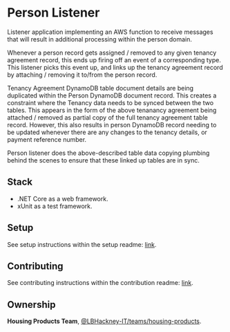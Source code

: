 # Person Listener

Listener application implementing an AWS function to receive messages that will result in additional processing within the person domain.

Whenever a person record gets assigned / removed to any given tenancy agreement record, this ends up firing off an event of a
corresponding type. This listener picks this event up, and links up the tenancy agreement record by attaching / removing it to/from
the person record.

Tenancy Agreement DynamoDB table document details are being duplicated within the Person DynamoDB document record. This creates a
constraint where the Tenancy data needs to be synced between the two tables. This appears in the form of the above tenanancy
agreement being attached / removed as partial copy of the full tenancy agreement table record. However, this also results in
person DynamoDB record needing to be updated whenever there are any changes to the tenancy details, or payment reference number.

Person listener does the above-described table data copying plumbing behind the scenes to ensure that these linked up tables are in sync.

## Stack
- .NET Core as a web framework.
- xUnit as a test framework.

## Setup
See setup instructions within the setup readme: [link](https://github.com/LBHackney-IT/person-listener/blob/master/docs/Setup.md).

## Contributing
See contributing instructions within the contribution readme: [link](https://github.com/LBHackney-IT/person-listener/blob/master/docs/Contributing.md).


## Ownership
**Housing Products Team**, [@LBHackney-IT/teams/housing-products](https://github.com/orgs/LBHackney-IT/teams/housing-products).
